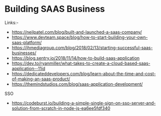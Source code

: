 # Building SAAS Business 

Links:-
- https://neilpatel.com/blog/built-and-launched-a-saas-company/
- https://www.devteam.space/blog/how-to-start-building-your-own-saas-platform/
- https://jhmediagroup.com/blog/2018/02/13/starting-successful-saas-businesses/
- https://blog.sentry.io/2018/11/14/how-to-build-saas-application
- https://dev.to/ryanmiller/what-takes-to-create-a-cloud-based-saas-application--11id
- https://dedicateddevelopers.com/blog/learn-about-the-time-and-cost-of-making-an-saas-product/
- https://themindstudios.com/blog/saas-application-development/

SSO
- https://codeburst.io/building-a-simple-single-sign-on-sso-server-and-solution-from-scratch-in-node-js-ea6ee5fdf340

